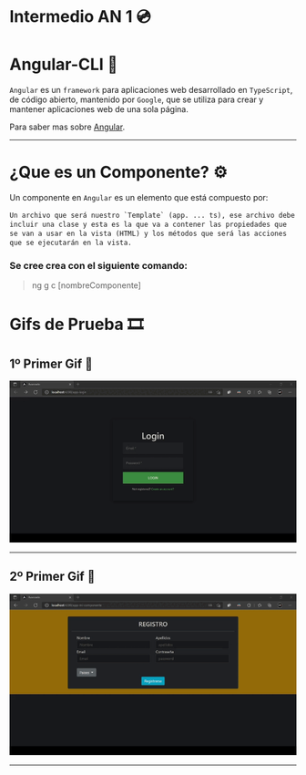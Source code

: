 # Intermedio AN 1 💿

# Angular-CLI 📐

`Angular` es un `framework` para aplicaciones web desarrollado en `TypeScript`, de código abierto, mantenido por `Google`, que se utiliza para crear y mantener aplicaciones web de una sola página.

Para saber mas sobre [Angular](https://angular.io//).

___

# ¿Que es un Componente? ⚙

Un componente en `Angular` es un elemento que está compuesto por:
~~~
Un archivo que será nuestro `Template` (app. ... ts), ese archivo debe incluir una clase y esta es la que va a contener las propiedades que se van a usar en la vista (HTML) y los métodos que será las acciones que se ejecutarán en la vista.
~~~
### Se cree crea con el siguiente comando:
> ng g c [nombreComponente]
# Gifs de Prueba 🎞

## 1º Primer Gif 🥇
![Alt text](./Videos/1Gif.gif)
___
## 2º Primer Gif 🥈
![Alt text](./Videos/2Gif.gif)
___

